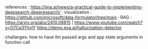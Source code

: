 references : https://jina.ai/news/a-practical-guide-to-implementing-deepsearch-deepresearch/
: visualization : https://github.com/microsoft/data-formulator/tree/main
: RAG : https://arxiv.org/abs/2410.08815 | https://www.youtube.com/watch?v=O7Ce3YljyIY
https://demo.exa.ai/hallucination-detector

challanges: how to have llm passed args and app state arguments in function call